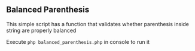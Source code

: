 ## Balanced Parenthesis 

This simple script has a function that validates whether parenthesis inside string are properly balanced

Execute  `php balanced_parenthesis.php` in console to run it